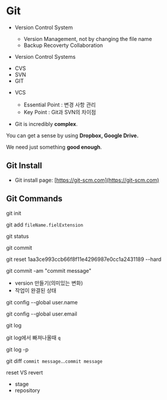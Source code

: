 # Git

* Version Control System
	- Version Management, not by changing the file name
	- Backup Recoverty Collaboration

* Version Control Systems
 - CVS
 - SVN
 - GIT

* VCS
	- Essential Point : 변경 사항 관리
	- Key Point : Git과 SVN의 차이점

* Git is incredibly __complex__.

You can get a sense by using __Dropbox, Google Drive.__

We need just something __good enough__.

## Git Install

* Git install page: [https://git-scm.com](https://git-scm.com)

## Git Commands

git init

git add `fileName.fielExtension`

git status

git commit

git reset 1aa3ce993ccb66f8f11e4296987e0cc1a2431189 --hard

git commit -am "commit message"

- version 만들기(의미있는 변화)
- 작업이 완결된 상태

git config --global user.name

git config --global user.email

git log

git log에서 빠져나올때 `q`

git log -p

git diff `commit message`...`commit message`

reset VS revert



* stage
* repository

